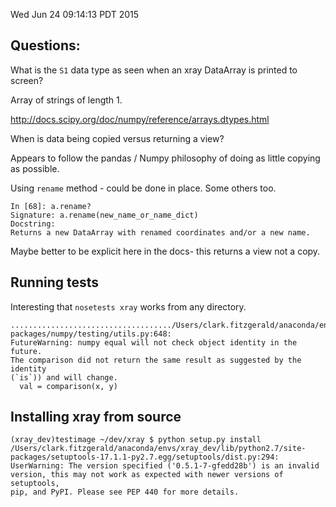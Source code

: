 Wed Jun 24 09:14:13 PDT 2015

## Questions:

What is the `S1` data type as seen when an xray DataArray is printed to
screen?

Array of strings of length 1.

http://docs.scipy.org/doc/numpy/reference/arrays.dtypes.html

When is data being copied versus returning a view?

Appears to follow the pandas / Numpy philosophy of doing as little copying
as possible.

Using `rename` method - could be done in place. Some others too.

```
In [68]: a.rename?
Signature: a.rename(new_name_or_name_dict)
Docstring:
Returns a new DataArray with renamed coordinates and/or a new name.
```

Maybe better to be explicit here in the docs- this returns a view not
a copy.

## Running tests

Interesting that `nosetests xray` works from any directory.

```
..................................../Users/clark.fitzgerald/anaconda/envs/xray_dev/lib/python2.7/site-packages/numpy/testing/utils.py:648:
FutureWarning: numpy equal will not check object identity in the future.
The comparison did not return the same result as suggested by the identity
(`is`)) and will change.
  val = comparison(x, y)
```

## Installing xray from source

```
(xray_dev)testimage ~/dev/xray $ python setup.py install
/Users/clark.fitzgerald/anaconda/envs/xray_dev/lib/python2.7/site-packages/setuptools-17.1.1-py2.7.egg/setuptools/dist.py:294:
UserWarning: The version specified ('0.5.1-7-gfedd28b') is an invalid
version, this may not work as expected with newer versions of setuptools,
pip, and PyPI. Please see PEP 440 for more details.
```
